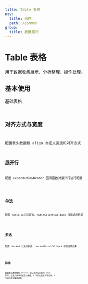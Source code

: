 ```yaml
---
title: Table 表格
nav:
  title: 组件
  path: /common
group:
  title: 数据展示
---
```


# Table 表格

用于数据收集展示、分析整理、操作处理。

## 基本使用

基础表格 <code src="./demos/index1.tsx"/>

## 对齐方式与宽度

配置表头数据和 align 自定义宽度和对齐方式 <code src="./demos/index2.tsx"/>

## 展开行

配置 expandedRowRender 回调函数对展开行进行配置

<code src="./demos/index3.tsx" />

## 单选

配置 radio 以支持单选，radioSelectCallback 获取选择结果

<code src="./demos/index4.tsx" />

## 多选

配置 checked 以支持多选，checkedSelectCallback 获取选择结果

<code src="./demos/index5.tsx" />

## 排序

配置表头数组结构 sorter，默认排序设定值为 true 即可，自定义排序可设定为数组，0 下标位表示升序规则，1 下标位表示降序规则

<code src="./demos/index6.tsx" />

<API />
